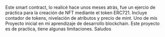Este smart contract, lo realicé hace unos meses atrás, fue un ejercio de práctica para la creación de NFT mediante el token ERC721. Incluye contador de tokens, 
nivelación de atributos y precio de mint. Uno de mís Proyecto inicial en mi aprendizaje de desarrollo blockchain. Este proyecto es de practica, tiene algunas limitaciones. Saludos 
